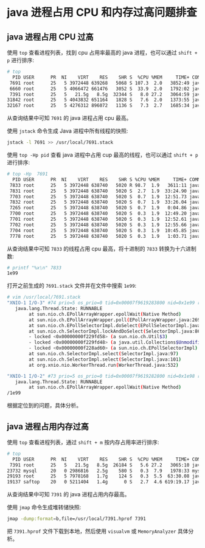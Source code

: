 # java 进程占用 CPU 和内存过高问题排查

## java 进程占用 CPU 过高

使用 ```top``` 查看进程列表，找到 cpu 占用率最高的 java 进程，也可以通过 ```shift + p``` 进行排序:

```bash
# top
  PID USER      PR  NI    VIRT    RES    SHR S  %CPU %MEM     TIME+ COMMAND                                          
 7691 root      25   5 3972448 639268   5068 S 107.3  2.0   3852:49 java                                             
 6660 root      25   5 4066472 661476   3052 S  33.9  2.0   1792:02 java                                             
 7391 root      25   5   21.5g   8.5g  32344 S   8.0 27.2   3064:59 java                                             
31842 root      25   5 4043832 651164   1828 S   7.6  2.0   1373:55 java                                             
32167 root      25   5 4276312 896072   1136 S   7.3  2.7   1685:34 java 
```

从查询结果中可知 ```7691``` 的 java 进程占用 cpu 最高。

使用 ```jstack``` 命令生成 Java 进程中所有线程的快照:

```bash
jstack -l 7691 >> /usr/local/7691.stack
```

使用 ```top -Hp pid``` 查看 java 进程中占用 cup 最高的线程，也可以通过 ```shift + p``` 进行排序:

```bash
# top -Hp  7691
  PID USER      PR  NI    VIRT    RES    SHR S %CPU %MEM     TIME+ COMMAND                                           
 7833 root      25   5 3972448 638740   5020 R 98.7  1.9   3611:11 java                                              
 7831 root      25   5 3972448 638740   5020 S  2.7  1.9  33:24.90 java                                              
 7703 root      25   5 3972448 638740   5020 S  0.7  1.9  12:51.73 java                                              
 7832 root      25   5 3972448 638740   5020 S  0.7  1.9  33:26.04 java                                              
 7265 root      25   5 3972448 638740   5020 S  0.7  1.9   0:04.86 java                                              
 7700 root      25   5 3972448 638740   5020 S  0.3  1.9  12:49.20 java                                              
 7701 root      25   5 3972448 638740   5020 S  0.3  1.9  12:52.61 java                                              
 7702 root      25   5 3972448 638740   5020 S  0.3  1.9  12:55.66 java                                              
 7704 root      25   5 3972448 638740   5020 S  0.3  1.9  10:45.85 java                                              
 7778 root      25   5 3972448 638740   5020 S  0.3  1.9   1:03.71 java    
```

从查询结果中可知 ```7833``` 的线程占用 cpu 最高，将十进制的 ```7833``` 转换为十六进制数:

```bash
# printf "%x\n" 7833
1e99
```

打开之前生成的 ```7691.stack``` 文件并在文件中搜索 ```1e99```:

```bash
# vim /usr/local/7691.stack
"XNIO-1 I/O-3" #74 prio=5 os_prio=0 tid=0x00007f9619283800 nid=0x1e99 runnable [0x00007f95f842a000]
   java.lang.Thread.State: RUNNABLE
        at sun.nio.ch.EPollArrayWrapper.epollWait(Native Method)
        at sun.nio.ch.EPollArrayWrapper.poll(EPollArrayWrapper.java:269)
        at sun.nio.ch.EPollSelectorImpl.doSelect(EPollSelectorImpl.java:93)
        at sun.nio.ch.SelectorImpl.lockAndDoSelect(SelectorImpl.java:86)
        - locked <0x00000000f229fd58> (a sun.nio.ch.Util$3)
        - locked <0x00000000f229fd48> (a java.util.Collections$UnmodifiableSet)
        - locked <0x00000000f228ad60> (a sun.nio.ch.EPollSelectorImpl)
        at sun.nio.ch.SelectorImpl.select(SelectorImpl.java:97)
        at sun.nio.ch.SelectorImpl.select(SelectorImpl.java:101)
        at org.xnio.nio.WorkerThread.run(WorkerThread.java:532)

"XNIO-1 I/O-2" #73 prio=5 os_prio=0 tid=0x00007f9619282800 nid=0x1e98 runnable [0x00007f95f872d000]
   java.lang.Thread.State: RUNNABLE
        at sun.nio.ch.EPollArrayWrapper.epollWait(Native Method)
/1e99                       
```

根据定位到的问题，具体分析。

## java 进程占用内存过高

使用 ```top``` 查看进程列表，通过 ```shift + m``` 按内存占用率进行排序:

```bash
# top
  PID USER      PR  NI    VIRT    RES    SHR S  %CPU %MEM     TIME+ COMMAND
 7391 root      25   5   21.5g   8.5g  26184 S   5.6 27.2   3065:10 java                                             
23732 mysql     20   0 2986816   2.5g    580 S   0.3  7.9   1978:33 mysqld                                           
29193 root      25   5 7978168   1.7g    124 S   0.3  5.5  63:30.08 java                                             
19137 saftop    20   0 5211404   1.4g      0 S   2.7  4.6 619:19.17 java 
```

从查询结果中可知 ```7391``` 的 java 进程占用内存最高。

使用 ```jmap``` 命令生成堆转储快照:

```bash
jmap -dump:format=b,file=/usr/local/7391.hprof 7391
```

把 ```7391.hprof``` 文件下载到本地，然后使用 ```visualvm``` 或 ```MemoryAnalyzer``` 具体分析。
